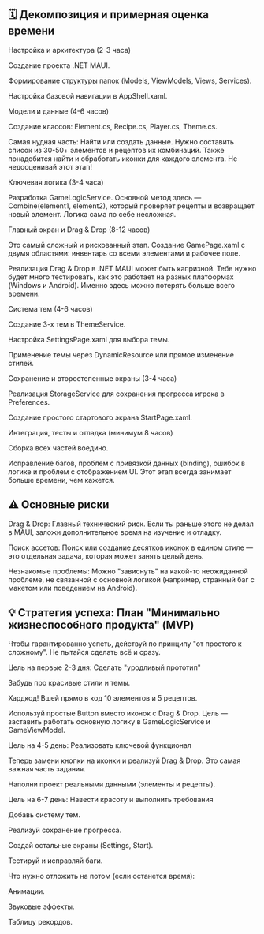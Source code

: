 ## 🗓️ Декомпозиция и примерная оценка времени
Настройка и архитектура (2-3 часа)

Создание проекта .NET MAUI.

Формирование структуры папок (Models, ViewModels, Views, Services).

Настройка базовой навигации в AppShell.xaml.

Модели и данные (4-6 часов)

Создание классов: Element.cs, Recipe.cs, Player.cs, Theme.cs.

Самая нудная часть: Найти или создать данные. Нужно составить список из 30-50+ элементов и рецептов их комбинаций. Также понадобится найти и обработать иконки для каждого элемента. Не недооценивай этот этап!

Ключевая логика (3-4 часа)

Разработка GameLogicService. Основной метод здесь — Combine(element1, element2), который проверяет рецепты и возвращает новый элемент. Логика сама по себе несложная.

Главный экран и Drag & Drop (8-12 часов)

Это самый сложный и рискованный этап. Создание GamePage.xaml с двумя областями: инвентарь со всеми элементами и рабочее поле.

Реализация Drag & Drop в .NET MAUI может быть капризной. Тебе нужно будет много тестировать, как это работает на разных платформах (Windows и Android). Именно здесь можно потерять больше всего времени.

Система тем (4-6 часов)

Создание 3-х тем в ThemeService.

Настройка SettingsPage.xaml для выбора темы.

Применение темы через DynamicResource или прямое изменение стилей.

Сохранение и второстепенные экраны (3-4 часа)

Реализация StorageService для сохранения прогресса игрока в Preferences.

Создание простого стартового экрана StartPage.xaml.

Интеграция, тесты и отладка (минимум 8 часов)

Сборка всех частей воедино.

Исправление багов, проблем с привязкой данных (binding), ошибок в логике и проблем с отображением UI. Этот этап всегда занимает больше времени, чем кажется.

## ⚠️ Основные риски
Drag & Drop: Главный технический риск. Если ты раньше этого не делал в MAUI, заложи дополнительное время на изучение и отладку.

Поиск ассетов: Поиск или создание десятков иконок в едином стиле — это отдельная задача, которая может занять целый день.

Незнакомые проблемы: Можно "зависнуть" на какой-то неожиданной проблеме, не связанной с основной логикой (например, странный баг с макетом или поведением на Android).

## 💡 Стратегия успеха: План "Минимально жизнеспособного продукта" (MVP)
Чтобы гарантированно успеть, действуй по принципу "от простого к сложному". Не пытайся сделать всё и сразу.

Цель на первые 2-3 дня: Сделать "уродливый прототип"

Забудь про красивые стили и темы.

Хардкод! Вшей прямо в код 10 элементов и 5 рецептов.

Используй простые Button вместо иконок с Drag & Drop. Цель — заставить работать основную логику в GameLogicService и GameViewModel.

Цель на 4-5 день: Реализовать ключевой функционал

Теперь замени кнопки на иконки и реализуй Drag & Drop. Это самая важная часть задания.

Наполни проект реальными данными (элементы и рецепты).

Цель на 6-7 день: Навести красоту и выполнить требования

Добавь систему тем.

Реализуй сохранение прогресса.

Создай остальные экраны (Settings, Start).

Тестируй и исправляй баги.

Что нужно отложить на потом (если останется время):

Анимации.

Звуковые эффекты.

Таблицу рекордов.
